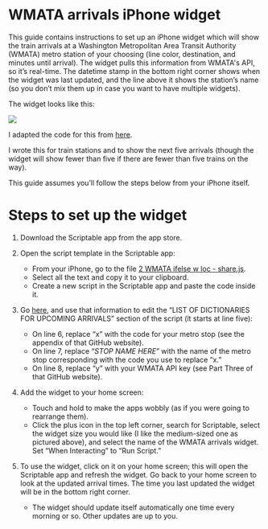 # WMATA arrivals iPhone widget

This guide contains instructions to set up an iPhone widget which will show the train arrivals at a Washington Metropolitan Area Transit Authority (WMATA) metro station of your choosing (line color, destination, and minutes until arrival). The widget pulls this information from WMATA's API, so it’s real-time. The datetime stamp in the bottom right corner shows when the widget was last updated, and the line above it shows the station’s name (so you don’t mix them up in case you want to have multiple widgets).


The widget looks like this:

![](https://github.com/user-attachments/assets/dd8aaa8c-76a6-4fcf-8a1b-4e570831e1d0)

I adapted the code for this from [here](https://github.com/metro-sign/dc-metro).

I wrote this for train stations and to show the next five arrivals (though the widget will show fewer than five if there are fewer than five trains on the way).

This guide assumes you’ll follow the steps below from your iPhone itself.


# Steps to set up the widget
1. Download the Scriptable app from the app store.

2. Open the script template in the Scriptable app:

    * From your iPhone, go to the file [2 WMATA ifelse w loc - share.js](2%20WMATA%20ifelse%20w%20loc%20-%20share.js).
    * Select all the text and copy it to your clipboard.
    * Create a new script in the Scriptable app and paste the code inside it.

3. Go [here](https://github.com/metro-sign/dc-metro), and use that information to edit the “LIST OF DICTIONARIES FOR UPCOMING ARRIVALS” section of the script (it starts at line five):

    * On line 6, replace “x” with the code for your metro stop (see the appendix of that GitHub website).
    * On line 7, replace “*STOP NAME HERE*” with the name of the metro stop corresponding with the code you use to replace “x.”
    * On line 8, replace “y” with your WMATA API key (see Part Three of that GitHub website).

4. Add the widget to your home screen:

    * Touch and hold to make the apps wobbly (as if you were going to rearrange them).
    * Click the plus icon in the top left corner, search for Scriptable, select the widget size you would like (I like the medium-sized one as pictured above), and select the name of the WMATA arrivals widget. Set “When Interacting” to “Run Script.”
  
5. To use the widget, click on it on your home screen; this will open the Scriptable app and refresh the widget. Go back to your home screen to look at the updated arrival times. The time you last updated the widget will be in the bottom right corner.

    * The widget should update itself automatically one time every morning or so. Other updates are up to you.
